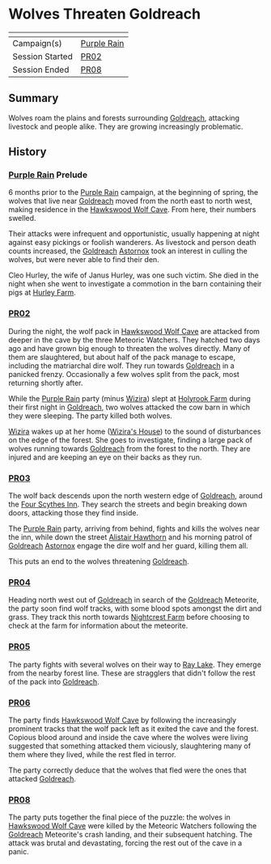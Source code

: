 # Wolves Threaten Goldreach

| []() | |
| --- | --- |
| Campaign(s) | [Purple Rain](../purple-rain.md) |
| Session Started | [PR02](../sessions.md/PR02.md) |
| Session Ended | [PR08](../sessions.md/PR08.md) |

## Summary

Wolves roam the plains and forests surrounding [Goldreach](../../../astarus/civilisations/kingdom-of-astor/settlements/goldreach/README.md), attacking livestock and people alike. They are growing increasingly problematic.

## History

### [Purple Rain](../purple-rain.md) Prelude

6 months prior to the [Purple Rain](../purple-rain.md) campaign, at the beginning of spring, the wolves that live near [Goldreach](../../../astarus/civilisations/kingdom-of-astor/settlements/goldreach/README.md) moved from the north east to north west, making residence in the [Hawkswood Wolf Cave](../../../astarus/civilisations/kingdom-of-astor/settlements/goldreach/places/hawkswood-wolf-cave.md). From here, their numbers swelled.

Their attacks were infrequent and opportunistic, usually happening at night against easy pickings or foolish wanderers. As livestock and person death counts increased, the [Goldreach](../../../astarus/civilisations/kingdom-of-astor/settlements/goldreach/README.md) [Astornox](../../../astarus/civilisations/kingdom-of-astor/organisations/astornox.md) took an interest in culling the wolves, but were never able to find their den.

Cleo Hurley, the wife of Janus Hurley, was one such victim. She died in the night when she went to investigate a commotion in the barn containing their pigs at [Hurley Farm](../../../astarus/civilisations/kingdom-of-astor/settlements/goldreach/places/hurley-farm.md).

### [PR02](../sessions.md/PR02.md)

During the night, the wolf pack in [Hawkswood Wolf Cave](../../../astarus/civilisations/kingdom-of-astor/settlements/goldreach/places/hawkswood-wolf-cave.md) are attacked from deeper in the cave by the three Meteoric Watchers. They hatched two days ago and have grown big enough to threaten the wolves directly. Many of them are slaughtered, but about half of the pack manage to escape, including the matriarchal dire wolf. They run towards [Goldreach](../../../astarus/civilisations/kingdom-of-astor/settlements/goldreach/README.md) in a panicked frenzy. Occasionally a few wolves split from the pack, most returning shortly after.

While the [Purple Rain](../purple-rain.md) party (minus [Wizira](../../../astarus/people/wizira.md)) slept at [Holyrook Farm](../../../astarus/civilisations/kingdom-of-astor/settlements/goldreach/places/holyrook-farm.md) during their first night in [Goldreach](../../../astarus/civilisations/kingdom-of-astor/settlements/goldreach/README.md), two wolves attacked the cow barn in which they were sleeping. The party killed both wolves.

[Wizira](../../../astarus/people/wizira.md) wakes up at her home ([Wizira's House](../../../astarus/civilisations/kingdom-of-astor/settlements/goldreach/places/wiziras-house.md)) to the sound of disturbances on the edge of the forest. She goes to investigate, finding a large pack of wolves running towards [Goldreach](../../../astarus/civilisations/kingdom-of-astor/settlements/goldreach/README.md) from the forest to the north. They are injured and are keeping an eye on their backs as they run.

### [PR03](../sessions.md/PR03.md)

The wolf back descends upon the north western edge of [Goldreach](../../../astarus/civilisations/kingdom-of-astor/settlements/goldreach/README.md), around the [Four Scythes Inn](../../../astarus/civilisations/kingdom-of-astor/settlements/goldreach/places/four-scythes-inn.md). They search the streets and begin breaking down doors, attacking those they find inside.

The [Purple Rain](../purple-rain.md) party, arriving from behind, fights and kills the wolves near the inn, while down the street [Alistair Hawthorn](../../../astarus/people/alistair-hawthorn.md) and his morning patrol of [Goldreach](../../../astarus/civilisations/kingdom-of-astor/settlements/goldreach/README.md) [Astornox](../../../astarus/civilisations/kingdom-of-astor/organisations/astornox.md) engage the dire wolf and her guard, killing them all.

This puts an end to the wolves threatening [Goldreach](../../../astarus/civilisations/kingdom-of-astor/settlements/goldreach/README.md).

### [PR04](../sessions.md/PR04.md)

Heading north west out of [Goldreach](../../../astarus/civilisations/kingdom-of-astor/settlements/goldreach/README.md) in search of the [Goldreach](../../../astarus/civilisations/kingdom-of-astor/settlements/goldreach/README.md) Meteorite, the party soon find wolf tracks, with some blood spots amongst the dirt and grass. They track this north towards [Nightcrest Farm](../../../astarus/civilisations/kingdom-of-astor/settlements/goldreach/places/nightcrest-farm.md) before choosing to check at the farm for information about the meteorite.

### [PR05](../sessions.md/PR05.md)

The party fights with several wolves on their way to [Ray Lake](../../../astarus/civilisations/kingdom-of-astor/settlements/goldreach/places/ray-lake.md). They emerge from the nearby forest line. These are stragglers that didn't follow the rest of the pack into [Goldreach](../../../astarus/civilisations/kingdom-of-astor/settlements/goldreach/README.md).

### [PR06](../sessions.md/PR06.md)

The party finds [Hawkswood Wolf Cave](../../../astarus/civilisations/kingdom-of-astor/settlements/goldreach/places/hawkswood-wolf-cave.md) by following the increasingly prominent tracks that the wolf pack left as it exited the cave and the forest. Copious blood around and inside the cave where the wolves were living suggested that something attacked them viciously, slaughtering many of them where they lived, while the rest fled in terror.

The party correctly deduce that the wolves that fled were the ones that attacked [Goldreach](../../../astarus/civilisations/kingdom-of-astor/settlements/goldreach/README.md).

### [PR08](../sessions.md/PR08.md)

The party puts together the final piece of the puzzle: the wolves in [Hawkswood Wolf Cave](../../../astarus/civilisations/kingdom-of-astor/settlements/goldreach/places/hawkswood-wolf-cave.md) were killed by the Meteoric Watchers following the [Goldreach](../../../astarus/civilisations/kingdom-of-astor/settlements/goldreach/README.md) Meteorite's crash landing, and their subsequent hatching. The attack was brutal and devastating, forcing the rest out of the cave in a panic.
